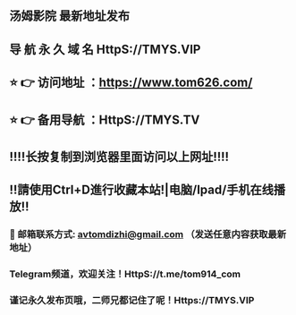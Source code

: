 ## 汤姆影院 最新地址发布 
## 导 航 永 久 域 名 HttpS://TMYS.VIP
## ⭐️ 👉 访问地址 ：https://www.tom626.com/
## ⭐️ 👉 备用导航 ：HttpS://TMYS.TV
## ‼️‼️长按复制到浏览器里面访问以上网址‼️‼️ 
## ‼️請使用Ctrl+D進行收藏本站!|电脑/Ipad/手机在线播放‼️  
### 📧 邮箱联系方式: avtomdizhi@gmail.com （发送任意内容获取最新地址）
### Telegram频道，欢迎关注！HttpS://t.me/tom914_com
### 谨记永久发布页哦，二师兄都记住了呢！Https://TMYS.VIP
